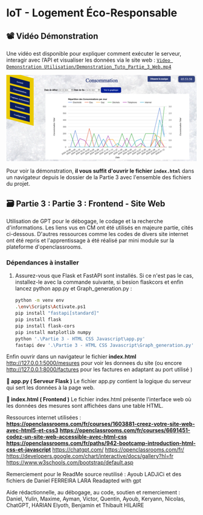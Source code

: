 # IoT - Logement Éco-Responsable

## 📽️​ Vidéo Démonstration
Une vidéo est disponible pour expliquer comment exécuter le serveur, interagir avec l’API et visualiser les données via le site web : [`Video Demonstration Utilisation/Demonstration_Tuto_Partie_3_Web.mp4`](https://github.com/Vladislav-Levovitch-Polytech-Sorbonne/Projet_Logement_Eco_Responsable_Base_de_donnees_FastAPI_RestServe_S7_Thibault/blob/main/Ressources_utiles_utilisees/Modele_Relationnel.png)

![Illustration Partie 3 - Graphique sur site web](../Ressources_utiles_utilisees/Images_ReadME/Read_ME_3.png)

Pour voir la démonstration, **il vous suffit d'ouvrir le fichier `index.html`** dans un navigateur depuis le dossier de la Partie 3 avec l'ensemble des fichiers du projet.

## 🗃️ Partie 3 : Partie 3 : Frontend - Site Web
Utilisation de GPT pour le débogage, le codage et la recherche d'informations. Les liens vus en CM ont été utilisés en majeure partie, cités ci-dessous. D'autres ressources comme les codes de divers site internet ont été repris et l'apprentissage à été réalisé par mini module sur la plateforme d'openclassrooms.

### Dépendances à installer

1. Assurez-vous que Flask et FastAPI sont installés. Si ce n'est pas le cas, installez-le avec la commande suivante, si besion flaskcors et enfin lancez python app.py et Graph_generation.py :
   ```bash
   python -m venv env
   .\env\Scripts\Activate.ps1
   pip install "fastapi[standard]"
   pip install flask
   pip install flask-cors
   pip install matplotlib numpy
   python '.\Partie 3 - HTML CSS Javascript\app.py'    
   fastapi dev '.\Partie 3 - HTML CSS Javascript\Graph_generation.py'

Enfin ouvrir dans un navigateur le fichier **index.html**
http://127.0.0.1:5000/mesures pour voir les donnees du site (ou encore http://127.0.0.1:8000/factures pour les factures en adaptant au port utilisé )

**📁 app.py ( Serveur Flask )**
Le fichier app.py contient la logique du serveur qui sert les données à la page web.

**📁 index.html ( Frontend )**
Le fichier index.html présente l'interface web où les données des mesures sont affichées dans une table HTML.


Ressources internet utilisées :
**https://openclassrooms.com/fr/courses/1603881-creez-votre-site-web-avec-html5-et-css3**
**https://openclassrooms.com/fr/courses/6691451-codez-un-site-web-accessible-avec-html-css**
**https://openclassrooms.com/fr/paths/942-bootcamp-introduction-html-css-et-javascript**
https://chatgpt.com/
https://openclassrooms.com/fr/
https://developers.google.com/chart/interactive/docs/gallery?hl=fr
https://www.w3schools.com/bootstrap/default.asp

Remerciement pour le ReadMe source reutilisé : Ayoub LADJiCi et des fichiers de Daniel FERREIRA LARA 
Readapted with gpt

Aide rédactionnelle, au débogage, au code, soutien et remerciement : Daniel, Yulin, Maxime, Ayman, Victor, Quentin, Ayoub, Keryann, Nicolas, ChatGPT, HARIAN Elyoth, Benjamin et Thibault HILAIRE